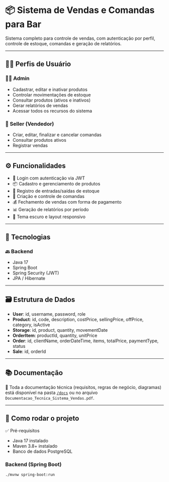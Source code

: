 # 📦 Sistema de Vendas e Comandas para Bar

Sistema completo para controle de vendas, com autenticação por perfil, controle de estoque, comandas e geração de relatórios.

---

## 🧑‍💼 Perfis de Usuário

### 👨‍💼 Admin
- Cadastrar, editar e inativar produtos
- Controlar movimentações de estoque
- Consultar produtos (ativos e inativos)
- Gerar relatórios de vendas
- Acessar todos os recursos do sistema

### 🧾 Seller (Vendedor)
- Criar, editar, finalizar e cancelar comandas
- Consultar produtos ativos
- Registrar vendas

---

## ⚙️ Funcionalidades

- 🔐 Login com autenticação via JWT
- 📦 Cadastro e gerenciamento de produtos
- 🧮 Registro de entradas/saídas de estoque
- 🛒 Criação e controle de comandas
- 💰 Fechamento de vendas com forma de pagamento
- 📊 Geração de relatórios por período
- 🎨 Tema escuro e layout responsivo

---

## 🧠 Tecnologias

### 🔙 Backend
- Java 17
- Spring Boot
- Spring Security (JWT)
- JPA / Hibernate

<!-- ### 🔜 Frontend
- React + TypeScript
- Bootstrap 5
-->
---

## 🗃️ Estrutura de Dados

- **User**: id, username, password, role
- **Product**: id, code, description, costPrice, sellingPrice, offPrice, category, isActive
- **Storage**: id, product, quantity, movementDate
- **OrderItem**: productId, quantity, unitPrice
- **Order**: id, clientName, orderDateTime, items, totalPrice, paymentType, status
- **Sale**: id, orderId

---

## 📚 Documentação

📄 Toda a documentação técnica (requisitos, regras de negócio, diagramas) está disponível na pasta [`/docs`](./docs) ou no arquivo `Documentacao_Tecnica_Sistema_Vendas.pdf`.

---

## 🚀 Como rodar o projeto

✅ Pré-requisitos

- Java 17 instalado
- Maven 3.8+ instalado
- Banco de dados PostgreSQL 

### Backend (Spring Boot)
```bash
./mvnw spring-boot:run

